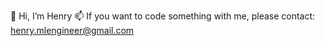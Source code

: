 👋 Hi, I’m Henry
📫 If you want to code something with me, please contact: henry.mlengineer@gmail.com
